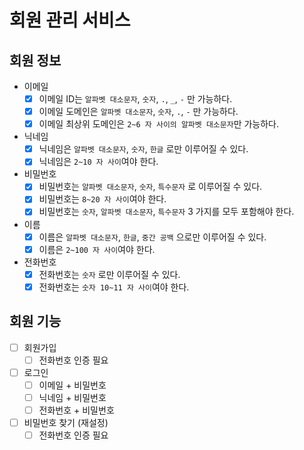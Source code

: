 # 회원 관리 서비스

## 회원 정보

- 이메일
  - [x] 이메일 ID는 `알파벳 대소문자`, `숫자`, `.`, `_`, `-` 만 가능하다.
  - [x] 이메일 도메인은 `알파벳 대소문자`, `숫자`, `.`, `-` 만 가능하다.
  - [x] 이메일 최상위 도메인은 `2~6 자 사이의 알파벳 대소문자`만 가능하다.
- 닉네임
  - [x] 닉네임은 `알파벳 대소문자`, `숫자`, `한글` 로만 이루어질 수 있다.
  - [x] 닉네임은 `2~10 자 사이`여야 한다.
- 비밀번호
  - [x] 비밀번호는 `알파벳 대소문자`, `숫자`, `특수문자` 로 이루어질 수 있다.
  - [x] 비밀번호는 `8~20 자 사이`여야 한다.
  - [x] 비밀번호는 `숫자`, `알파벳 대소문자`, `특수문자` 3 가지를 모두 포함해야 한다.
- 이름
  - [x] 이름은 `알파벳 대소문자`, `한글`, `중간 공백` 으로만 이루어질 수 있다. 
  - [x] 이름은 `2~100 자 사이`여야 한다.
- 전화번호
  - [x] 전화번호는 `숫자` 로만 이루어질 수 있다.
  - [x] 전화번호는 `숫자 10~11 자 사이`여야 한다.

## 회원 기능

- [ ] 회원가입
  - [ ] 전화번호 인증 필요
- [ ] 로그인
  - [ ] 이메일 + 비밀번호
  - [ ] 닉네임 + 비밀번호
  - [ ] 전화번호 + 비밀번호
- [ ] 비밀번호 찾기 (재설정)
  - [ ] 전화번호 인증 필요
